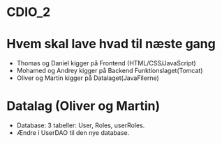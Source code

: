 # CDIO_2

# Hvem skal lave hvad til næste gang
* Thomas og Daniel kigger på Frontend (HTML/CSS/JavaScript)
* Mohamed og Andrey kigger på Backend Funktionslaget(Tomcat)
* Oliver og Martin kigger på Datalaget(JavaFilerne)




# Datalag (Oliver og Martin)
* Database: 3 tabeller: User, Roles, userRoles.
* Ændre i UserDAO til den nye database.
